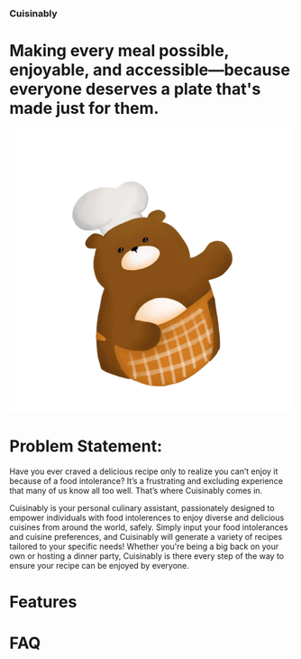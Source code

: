 <p align="center">

### Cuisinably
# Making every meal possible, enjoyable, and accessible—because everyone deserves a plate that's made just for them.

![alt text](public/images/bear-chef.png)

</p>

# Problem Statement:

Have you ever craved a delicious recipe only to realize you can’t enjoy it because of a food intolerance? It’s a frustrating and excluding experience that many of us know all too well. That’s where Cuisinably comes in.

Cuisinably is your personal culinary assistant, passionately designed to empower individuals with food intolerences to enjoy diverse and delicious cuisines from around the world, safely. Simply input your food intolerances and cuisine preferences, and Cuisinably will generate a variety of recipes tailored to your specific needs! Whether you're being a big back on your own or hosting a dinner party, Cuisinably is there every step of the way to ensure your recipe can be enjoyed by everyone. 

# Features

# FAQ


